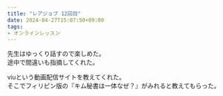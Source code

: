 ```yaml
---
title: "レアジョブ 12回目"
date: 2024-04-27T15:07:50+09:00
tags:
- オンラインレッスン
---
```


先生はゆっくり話すので楽しめた。  
途中で間違いも指摘してくれた。

viuという動画配信サイトを教えてくれた。  
そこでフィリピン版の『キム秘書は一体なぜ？』がみれると教えてもらった。